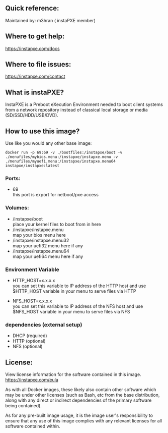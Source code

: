 ## Quick reference:

Maintained by: m3hran ( instaPXE member)

## Where to get help: 
https://instapxe.com/docs

## Where to file issues: 
https://instapxe.com/contact

## What is instaPXE? 
InstaPXE is a Preboot eXecution Environment needed to boot client systems from a network repository instead of classical local storage or media (SD/SSD/HDD/USB/DVD).

## How to use this image? 
Use like you would any other base image:



    docker run -p 69:69 -v ./bootfiles:/instapxe/boot -v ./menufiles/mybios.menu:/instapxe/instapxe.menu -v ./menufiles/myuefi.menu:/instapxe/instapxe.menu64 instapxe/instapxe:latest

### Ports:
- 69                     
 this port is export for netboot/pxe access

### Volumes:  
- /instapxe/boot                               
 place your kernel files to boot from in here
- /instapxe/instapxe.menu              
map your bios menu here
- /instapxe/instapxe.menu32          
map your uefi32 menu here if any
- /instapxe/instapxe.menu64          
map your uefi64 menu here if any

### Environment Variable
- HTTP_HOST=x.x.x.x                
   you can set this variable to IP address of the HTTP host and use $HTTP_HOST variable in your menu to serve files via HTTP

- NFS_HOST=x.x.x.x                   
  you can set this variable to IP address of the NFS host and use $NFS_HOST variable in your menu to serve files via NFS

### dependencies (external setup) 
- DHCP (required)
- HTTP (optional)
- NFS (optional)


## License: 
View license information for the software contained in this image. https://instapxe.com/eula

As with all Docker images, these likely also contain other software which may be under other licenses (such as Bash, etc from the base distribution, along with any direct or indirect dependencies of the primary software being contained).

As for any pre-built image usage, it is the image user's responsibility to ensure that any use of this image complies with any relevant licenses for all software contained within.
